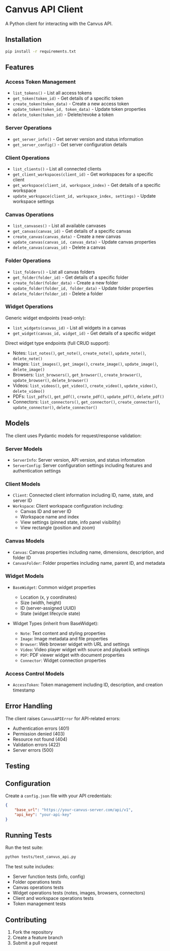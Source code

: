 # Canvus API Client

A Python client for interacting with the Canvus API.

## Installation

```bash
pip install -r requirements.txt
```

## Features

### Access Token Management
- `list_tokens()` - List all access tokens
- `get_token(token_id)` - Get details of a specific token
- `create_token(token_data)` - Create a new access token
- `update_token(token_id, token_data)` - Update token properties
- `delete_token(token_id)` - Delete/revoke a token

### Server Operations
- `get_server_info()` - Get server version and status information
- `get_server_config()` - Get server configuration details

### Client Operations
- `list_clients()` - List all connected clients
- `get_client_workspaces(client_id)` - Get workspaces for a specific client
- `get_workspace(client_id, workspace_index)` - Get details of a specific workspace
- `update_workspace(client_id, workspace_index, settings)` - Update workspace settings

### Canvas Operations
- `list_canvases()` - List all available canvases
- `get_canvas(canvas_id)` - Get details of a specific canvas
- `create_canvas(canvas_data)` - Create a new canvas
- `update_canvas(canvas_id, canvas_data)` - Update canvas properties
- `delete_canvas(canvas_id)` - Delete a canvas

### Folder Operations
- `list_folders()` - List all canvas folders
- `get_folder(folder_id)` - Get details of a specific folder
- `create_folder(folder_data)` - Create a new folder
- `update_folder(folder_id, folder_data)` - Update folder properties
- `delete_folder(folder_id)` - Delete a folder

### Widget Operations

Generic widget endpoints (read-only):
- `list_widgets(canvas_id)` - List all widgets in a canvas
- `get_widget(canvas_id, widget_id)` - Get details of a specific widget

Direct widget type endpoints (full CRUD support):
- Notes: `list_notes()`, `get_note()`, `create_note()`, `update_note()`, `delete_note()`
- Images: `list_images()`, `get_image()`, `create_image()`, `update_image()`, `delete_image()`
- Browsers: `list_browsers()`, `get_browser()`, `create_browser()`, `update_browser()`, `delete_browser()`
- Videos: `list_videos()`, `get_video()`, `create_video()`, `update_video()`, `delete_video()`
- PDFs: `list_pdfs()`, `get_pdf()`, `create_pdf()`, `update_pdf()`, `delete_pdf()`
- Connectors: `list_connectors()`, `get_connector()`, `create_connector()`, `update_connector()`, `delete_connector()`

## Models

The client uses Pydantic models for request/response validation:

### Server Models
- `ServerInfo`: Server version, API version, and status information
- `ServerConfig`: Server configuration settings including features and authentication settings

### Client Models
- `Client`: Connected client information including ID, name, state, and server ID
- `Workspace`: Client workspace configuration including:
  - Canvas ID and server ID
  - Workspace name and index
  - View settings (pinned state, info panel visibility)
  - View rectangle (position and zoom)

### Canvas Models
- `Canvas`: Canvas properties including name, dimensions, description, and folder ID
- `CanvasFolder`: Folder properties including name, parent ID, and metadata

### Widget Models
- `BaseWidget`: Common widget properties
  - Location (x, y coordinates)
  - Size (width, height)
  - ID (server-assigned UUID)
  - State (widget lifecycle state)

- Widget Types (inherit from BaseWidget):
  - `Note`: Text content and styling properties
  - `Image`: Image metadata and file properties
  - `Browser`: Web browser widget with URL and settings
  - `Video`: Video player widget with source and playback settings
  - `PDF`: PDF viewer widget with document properties
  - `Connector`: Widget connection properties

### Access Control Models
- `AccessToken`: Token management including ID, description, and creation timestamp

## Error Handling

The client raises `CanvusAPIError` for API-related errors:
- Authentication errors (401)
- Permission denied (403)
- Resource not found (404)
- Validation errors (422)
- Server errors (500)

## Testing

## Configuration

Create a `config.json` file with your API credentials:

```json
{
    "base_url": "https://your-canvus-server.com/api/v1",
    "api_key": "your-api-key"
}
```

## Running Tests

Run the test suite:

```bash
python tests/test_canvus_api.py
```

The test suite includes:
- Server function tests (info, config)
- Folder operations tests
- Canvas operations tests
- Widget operations tests (notes, images, browsers, connectors)
- Client and workspace operations tests
- Token management tests

## Contributing

1. Fork the repository
2. Create a feature branch
3. Submit a pull request 